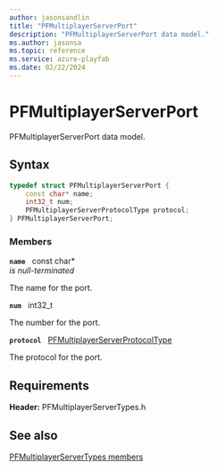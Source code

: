 ```yaml
---
author: jasonsandlin
title: "PFMultiplayerServerPort"
description: "PFMultiplayerServerPort data model."
ms.author: jasonsa
ms.topic: reference
ms.service: azure-playfab
ms.date: 02/22/2024
---
```


# PFMultiplayerServerPort  

PFMultiplayerServerPort data model.  

## Syntax  
  
```cpp
typedef struct PFMultiplayerServerPort {  
    const char* name;  
    int32_t num;  
    PFMultiplayerServerProtocolType protocol;  
} PFMultiplayerServerPort;  
```
  
### Members  
  
**`name`** &nbsp; const char*  
*is null-terminated*  
  
The name for the port.
  
**`num`** &nbsp; int32_t  
  
The number for the port.
  
**`protocol`** &nbsp; [PFMultiplayerServerProtocolType](../enums/pfmultiplayerserverprotocoltype.md)  
  
The protocol for the port.
  
  
## Requirements  
  
**Header:** PFMultiplayerServerTypes.h
  
## See also  
[PFMultiplayerServerTypes members](../pfmultiplayerservertypes_members.md)  

  
  
